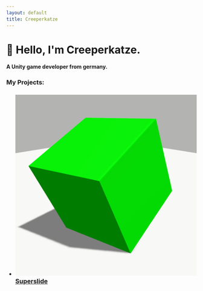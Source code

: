 ```yaml
---
layout: default
title: Creeperkatze
---
```


# 👋 Hello, I'm Creeperkatze.

#### A Unity game developer from germany.

### My Projects:
- ### <img src="./assets/images/superslide/GameIcon.png" class="superslide-icon">[Superslide](./superslide.md)